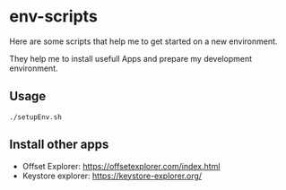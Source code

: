 # env-scripts

Here are some scripts that help me to get started on a new environment.

They help me to install usefull Apps and prepare my development environment.


## Usage
```shell
./setupEnv.sh
```

## Install other apps

- Offset Explorer: https://offsetexplorer.com/index.html
- Keystore explorer: https://keystore-explorer.org/


